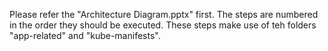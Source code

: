 Please refer the "Architecture Diagram.pptx" first.
The steps are numbered in the order they should be executed. These steps make use of teh folders "app-related" and "kube-manifests".
